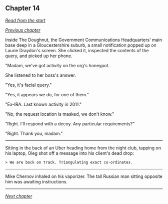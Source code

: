 ## Chapter 14

_[Read from the start](00-preface.md)_

_[Previous chapter](13.md)_

Inside The Doughnut, the Government Communications Headquarters' main base deep in a Gloucestershire suburb, a small notification popped up on Laurie Draydon's screen. She clicked it, inspected the contents of the query, and picked up her phone.

"Madam, we've got activity on the org's honeypot.

She listened to her boss's answer.

"Yes, it's facial query."

"Yes, it appears we do, for one of them."

"Ex-IRA. Last known activity in 2011."

"No, the request location is masked, we don't know."

"Right. I'll respond with a decoy. Any particular requirements?"

"Right. Thank you, madam."

---

Sitting in the back of an Uber heading home from the night club, tapping on his laptop, Oleg shot off a message into his client's dead drop:

```
> We are back on track. Triangulating exact co-ordinates.
```

---

Mike Chernov inhaled on his vaporizer. The tall Russian man sitting opposite him was awaiting instructions.

---

_[Next chapter](15.md)_
